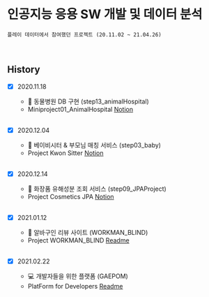 # 인공지능 응용 SW 개발 및 데이터 분석 

    플레이 데이터에서 참여했던 프로젝트 (20.11.02 ~ 21.04.26) 

<br>

## History

- [x] 2020.11.18
    - 🐶 동물병원 DB 구현 (step13_animalHospital)
    - Miniproject01_AnimalHospital  [Notion](https://www.notion.so/75c5281df7dc44da971cb17eab5d9dcf)
    
    <br>
    
- [x] 2020.12.04
    - &#127868; 베이비시터 & 부모님 매칭 서비스 (step03_baby)
    - Project Kwon Sitter  [Notion](https://www.notion.so/Project-Kwon-Sitter-f9fe5f9fc7c34f82b42e4b048f02b644)   
    
    <br>
    
- [x] 2020.12.14
    - &#128132; 화장품 유해성분 조회 서비스 (step09_JPAProject)
    - Project Cosmetics JPA  [Notion](https://www.notion.so/Playdata-Project-JPA-JPQL-c56be3efca3e41cda77ddbd484f70fe6)
    
    <br>

- [x] 2021.01.12
    - 🤑 알바구인 리뷰 사이트 (WORKMAN_BLIND)
    - Project WORKMAN_BLIND  [Readme](https://github.com/WORKMAN-BLIND/WORKMAN_BLIND)
    
    <br>
    
- [x] 2021.02.22
    - 💻️ 개발자들을 위한 플랫폼 (GAEPOM)
    - PlatForm for Developers  [Readme](https://github.com/adevep/GAEPOM)
    
    <br>

